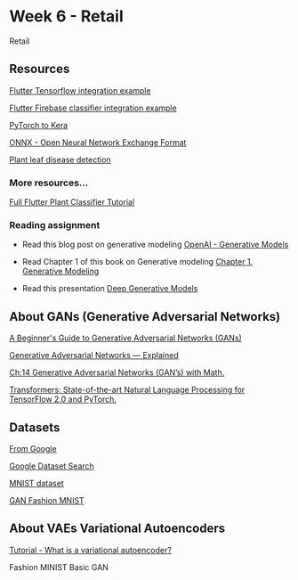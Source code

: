 # Week 6 - Retail

Retail

## Resources 

[Flutter Tensorflow integration example](https://github.com/shaqian/flutter_tflite)

[Flutter Firebase classifier integration example](https://github.com/firebase/mlkit-custom-image-classifier)

[PyTorch to Kera](https://github.com/nerox8664/pytorch2keras)

[ONNX - Open Neural Network Exchange Format](https://onnx.ai/)

[Plant leaf disease detection](https://github.com/dwij28/Plant-Leaf-Disease-Detection)


### More resources...

[Full Flutter Plant Classifier Tutorial](https://heartbeat.fritz.ai/easily-build-image-classification-models-using-just-your-smartphone-walkthrough-guide-43bf211181b0)


### Reading assignment

* Read this blog post on generative modeling 
[OpenAI - Generative Models](https://openai.com/blog/generative-models/)

* Read Chapter 1 of this book on Generative modeling
[Chapter 1. Generative Modeling](https://www.oreilly.com/library/view/generative-deep-learning/9781492041931/ch01.html)

* Read this presentation
[Deep Generative Models](https://github.com/rodrigoms2004/sirajraval_ml_course/blob/master/Week6/docs/generative_model.pdf)


## About GANs (Generative Adversarial Networks)

[A Beginner's Guide to Generative Adversarial Networks (GANs)](https://skymind.ai/wiki/generative-adversarial-network-gan)

[Generative Adversarial Networks — Explained](https://towardsdatascience.com/generative-adversarial-networks-explained-34472718707a)

[Ch:14 Generative Adversarial Networks (GAN’s) with Math.](https://medium.com/deep-math-machine-learning-ai/ch-14-general-adversarial-networks-gans-with-math-1318faf46b43)

[Transformers: State-of-the-art Natural Language Processing for TensorFlow 2.0 and PyTorch.](https://github.com/huggingface/transformers)


## Datasets

[From Google](https://ai.google/tools/datasets/)

[Google Dataset Search](https://toolbox.google.com/datasetsearch)

[MNIST dataset](https://github.com/zalandoresearch/fashion-mnist)

[GAN Fashion MNIST](https://github.com/R-Suresh/GAN_fashion_MNIST/blob/master/gan.py)

## About VAEs Variational Autoencoders

[Tutorial - What is a variational autoencoder?](https://jaan.io/what-is-variational-autoencoder-vae-tutorial/)


Fashion MINIST Basic GAN